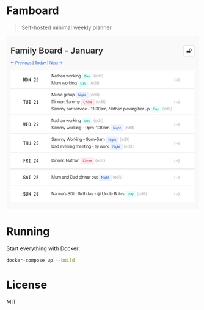 # Famboard

> Self-hosted minimal weekly planner

![Screenshot](screenshot.png)

# Running

Start everything with Docker:

```bash
docker-compose up --build
```

# License

MIT

